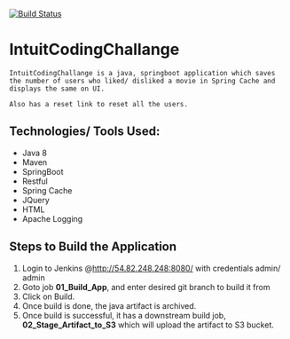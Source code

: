 [![Build Status](http://54.82.248.248:8080/job/01_Build_App/badge/icon)](http://54.82.248.248:8080/job/01_Build_App/)

# IntuitCodingChallange
	
	IntuitCodingChallange is a java, springboot application which saves the number of users who liked/ disliked a movie in Spring Cache and displays the same on UI.

	Also has a reset link to reset all the users.


## Technologies/ Tools Used:

- Java 8
- Maven
- SpringBoot
- Restful
- Spring Cache
- JQuery
- HTML
- Apache Logging


## Steps to Build the Application

1. Login to Jenkins @http://54.82.248.248:8080/ with  credentials admin/ admin
2. Goto job **01_Build_App**, and enter desired git branch to build it from
3. Click on Build.
4. Once build is done, the java artifact is archived.
5. Once build is successful, it has a downstream build job, **02_Stage_Artifact_to_S3** which will upload the artifact to 		S3 bucket.

